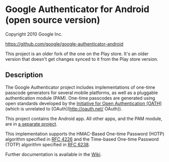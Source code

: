 Google Authenticator for Android (open source version)
======================================================
Copyright 2010 Google Inc.

https://github.com/google/google-authenticator-android

This project is an older fork of the one on the Play store. It's an older
version that doesn't get changes synced to it from the Play store version.

Description
-----------
The Google Authenticator project includes implementations of one-time passcode
generators for several mobile platforms, as well as a pluggable authentication
module (PAM). One-time passcodes are generated using open standards developed by
the [Initiative for Open Authentication (OATH)](http://www.openauthentication.org/)
(which is unrelated to [OAuth](http://oauth.net/ OAuth)). 

This project contains the Android app. All other apps, and the PAM module, are in
[a separate project](https://github.com/google/google-authenticator-android).

This implementation supports the HMAC-Based One-time Password (HOTP) algorithm
specified in [RFC 4226](https://tools.ietf.org/html/rfc4226) and the Time-based
One-time Password (TOTP) algorithm specified in [RFC 6238](https://tools.ietf.org/html/rfc6238).

Further documentation is available in the [Wiki](https://github.com/google/google-authenticator/wiki).
